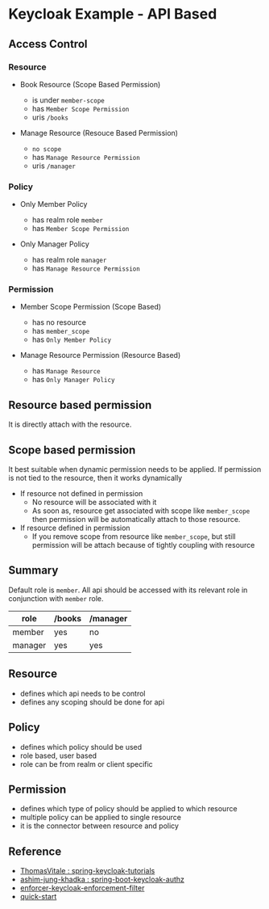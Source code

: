 # Keycloak Example - API Based

## Access Control
### Resource
- Book Resource (Scope Based Permission)
    - is under `member-scope`
    - has `Member Scope Permission`
    - uris `/books`
 
- Manage Resource (Resouce Based Permission)
    - `no scope`
    - has `Manage Resource Permission`
    - uris `/manager`

### Policy
- Only Member Policy
    - has realm role `member`
    - has `Member Scope Permission`

- Only Manager Policy
    - has realm role `manager`
    - has `Manage Resource Permission`

### Permission
- Member Scope Permission (Scope Based)
    - has no resource
    - has `member_scope`
    - has `Only Member Policy`

- Manage Resource Permission (Resource Based)
    - has `Manage Resource`
    - has `Only Manager Policy`


## Resource based permission
It is directly attach with the resource.

## Scope based permission
It best suitable when dynamic permission needs to be applied.
If permission is not tied to the resource, then it works dynamically

- If resource not defined in permission
    - No resource will be associated with it
    - As soon as, resource get associated with scope like `member_scope` then permission
    will be automatically attach to those resource.
- If resource defined in permission
    - If you remove scope from resource like `member_scope`, but still permission will
    be attach because of tightly coupling with resource

## Summary

Default role is `member`. All api should be accessed with its relevant role in
conjunction with `member` role.

| role    | /books | /manager |
|---------|--------|----------|
| member  |   yes  |    no    |
| manager |   yes  |    yes   |
 
## Resource
- defines which api needs to be control
- defines any scoping should be done for api

## Policy
- defines which policy should be used
- role based, user based
- role can be from realm or client specific

## Permission
- defines which type of policy should be applied to which resource
- multiple policy can be applied to single resource
- it is the connector between resource and policy

## Reference
- [ThomasVitale : spring-keycloak-tutorials](https://github.com/ThomasVitale/spring-keycloak-tutorials/blob/master/03-keycloak-spring-boot/03-keycloak-spring-boot_2/src/main/resources/application.properties)
- [ashim-jung-khadka : spring-boot-keycloak-authz](https://github.com/ashim-jung-khadka/spring-boot-keycloak-authz/blob/master/src/main/resources/application.properties)
- [enforcer-keycloak-enforcement-filter](https://github.com/keycloak/keycloak-documentation/blob/master/authorization_services/topics/enforcer-keycloak-enforcement-filter.adoc)
- [quick-start](https://github.com/keycloak/keycloak-quickstarts)